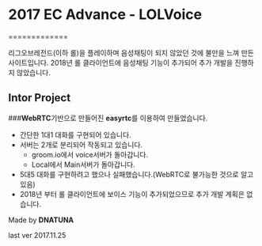 # 2017 EC Advance - LOLVoice
=============

리그오브레전드(이하 롤)을 플레이하며 음성채팅이 되지 않았던 것에 불만을 느껴 만든 사이트입니다.
2018년 롤 클라이언트에 음성채팅 기능이 추가되어 추가 개발을 진행하지 않았습니다.

Intor Project
-------------

###**WebRTC**기반으로 만들어진 **easyrtc**를 이용하여 만들었습니다.

 - 간단한 1대1 대화를 구현되어 있습니다.
 - 서버는 2개로 분리되어 작동되고 있습니다.
   - groom.io에서 voice서버가 돌아갑니다.
   - Local에서 Main서버가 돌아갑니다.
 - 5대5 대화를 구현하려고 했으나 실패했습니다.(WebRTC로 불가능한 것으로 알고 있음)
 - 2018년 부터 롤 클라이언트에 보이스 기능이 추가되었으므로 추가 개발 계획은 없습니다.

Made by **DNATUNA**

last ver 2017.11.25
